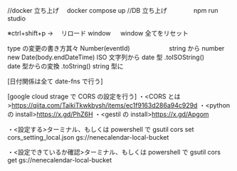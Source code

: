 //docker 立ち上げ　 docker compose up
//DB 立ち上げ　　　　 npm run studio

※ctrl+shift+p → 　リロード window 　 window 全てをリセット

type の変更の書き方其々
Number(eventId)　　　　　　 string から number
new Date(body.endDateTime) ISO 文字列から date 型
.toISOString()　　　　　　　 date 型からの変換
.toString() string 型に

[日付関係は全て date-fns で行う]

[google cloud strage で CORS の設定を行う]
・<CORS とは>https://qiita.com/TaikiTkwkbysh/items/ec1f9163d286a94c929d
・<python の install>https://x.gd/PhZ6H
・<gestil の install>https://x.gd/Apgom

・<設定する>ターミナル、もしくは powershell で
gsutil cors set cors_setting_local.json gs://nenecalendar-local-bucket

・<設定できているか確認>ターミナル、もしくは powershell で
gsutil cors get gs://nenecalendar-local-bucket
